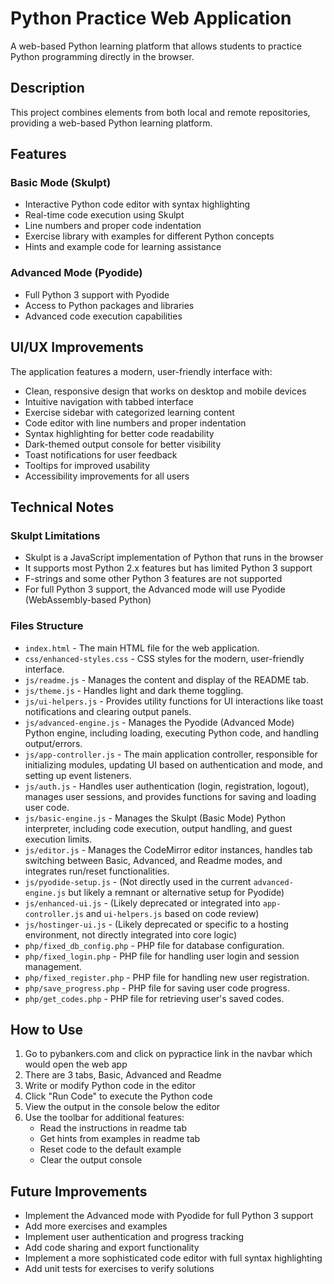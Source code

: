 # Python Practice Web Application

A web-based Python learning platform that allows students to practice Python programming directly in the browser.

## Description

This project combines elements from both local and remote repositories, providing a web-based Python learning platform.

## Features

### Basic Mode (Skulpt)
- Interactive Python code editor with syntax highlighting
- Real-time code execution using Skulpt
- Line numbers and proper code indentation
- Exercise library with examples for different Python concepts
- Hints and example code for learning assistance

### Advanced Mode (Pyodide) 
- Full Python 3 support with Pyodide
- Access to Python packages and libraries
- Advanced code execution capabilities

## UI/UX Improvements

The application features a modern, user-friendly interface with:

- Clean, responsive design that works on desktop and mobile devices
- Intuitive navigation with tabbed interface
- Exercise sidebar with categorized learning content
- Code editor with line numbers and proper indentation
- Syntax highlighting for better code readability
- Dark-themed output console for better visibility
- Toast notifications for user feedback
- Tooltips for improved usability
- Accessibility improvements for all users

## Technical Notes

### Skulpt Limitations
- Skulpt is a JavaScript implementation of Python that runs in the browser
- It supports most Python 2.x features but has limited Python 3 support
- F-strings and some other Python 3 features are not supported
- For full Python 3 support, the Advanced mode will use Pyodide (WebAssembly-based Python)

### Files Structure
- `index.html` - The main HTML file for the web application.
- `css/enhanced-styles.css` - CSS styles for the modern, user-friendly interface.
- `js/readme.js` - Manages the content and display of the README tab.
- `js/theme.js` - Handles light and dark theme toggling.
- `js/ui-helpers.js` - Provides utility functions for UI interactions like toast notifications and clearing output panels.
- `js/advanced-engine.js` - Manages the Pyodide (Advanced Mode) Python engine, including loading, executing Python code, and handling output/errors.
- `js/app-controller.js` - The main application controller, responsible for initializing modules, updating UI based on authentication and mode, and setting up event listeners.
- `js/auth.js` - Handles user authentication (login, registration, logout), manages user sessions, and provides functions for saving and loading user code.
- `js/basic-engine.js` - Manages the Skulpt (Basic Mode) Python interpreter, including code execution, output handling, and guest execution limits.
- `js/editor.js` - Manages the CodeMirror editor instances, handles tab switching between Basic, Advanced, and Readme modes, and integrates run/reset functionalities.
- `js/pyodide-setup.js` - (Not directly used in the current `advanced-engine.js` but likely a remnant or alternative setup for Pyodide)
- `js/enhanced-ui.js` - (Likely deprecated or integrated into `app-controller.js` and `ui-helpers.js` based on code review)
- `js/hostinger-ui.js` - (Likely deprecated or specific to a hosting environment, not directly integrated into core logic)
- `php/fixed_db_config.php` - PHP file for database configuration.
- `php/fixed_login.php` - PHP file for handling user login and session management.
- `php/fixed_register.php` - PHP file for handling new user registration.
- `php/save_progress.php` - PHP file for saving user code progress.
- `php/get_codes.php` - PHP file for retrieving user's saved codes.

## How to Use

1. Go to pybankers.com and click on pypractice link in the navbar which would open the web app
2. There are 3 tabs, Basic, Advanced and Readme
3. Write or modify Python code in the editor
4. Click "Run Code" to execute the Python code
5. View the output in the console below the editor
6. Use the toolbar for additional features:
   - Read the instructions in readme tab
   - Get hints from examples in readme tab
   - Reset code to the default example
   - Clear the output console

## Future Improvements

- Implement the Advanced mode with Pyodide for full Python 3 support
- Add more exercises and examples
- Implement user authentication and progress tracking
- Add code sharing and export functionality
- Implement a more sophisticated code editor with full syntax highlighting
- Add unit tests for exercises to verify solutions
